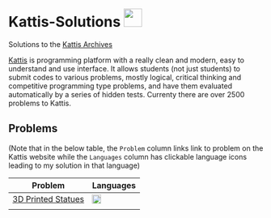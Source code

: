 # Kattis-Solutions <img src="https://ia804606.us.archive.org/23/items/medium_202201/medium.png" width="36px"/>

Solutions to the <a href="https://open.kattis.com/">Kattis Archives</a>

[Kattis](https://open.kattis.com/) is programming platform with a really clean and modern, easy to understand and use interface. It allows students (not just students) to submit codes to various problems, mostly logical, critical thinking and competitive programming type problems, and have them evaluated automatically by a series of hidden tests. Currenty there are over 2500 problems to Kattis. 

## Problems

(Note that in the below table, the `Problem` column links link to problem on the Kattis website while the `Languages` column has clickable language icons leading to my solution in that language)
<!--
<a href="src/"><img src="https://cdn.jsdelivr.net/npm/programming-languages-logos@0.0.3/src/cpp/cpp.svg" width="18px" /></a>

<a href="src/"><img src="https://cdn.jsdelivr.net/npm/programming-languages-logos@0.0.3/src/python/python.svg" width="18px"/></a>
-->

| Problem | Languages |
| - | - |
| [3D Printed Statues](https://open.kattis.com/problems/3dprinter) | <a href="src/3d-printed-statues.cpp"><img src="https://cdn.jsdelivr.net/npm/programming-languages-logos@0.0.3/src/cpp/cpp.svg" width="18px" /></a> |
| | |